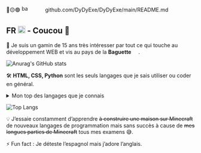 🔴🟡🟢 <img width="17" src="https://img.icons8.com/sf-black-filled/64/FFFFFF/back.png" alt="back"/>   <img src="https://img.icons8.com/sf-black-filled/64/FFFFFF/forward.png" width="17"/>    <img src="https://img.icons8.com/sf-black-filled/64/FFFFFF/lock.png" width="17"/> github.com/DyDyExe/DyDyExe/main/README.md <img src="https://img.icons8.com/sf-black-filled/64/FFFFFF/recurring-appointment.png" width="17"/>



## FR <img src="https://img.icons8.com/color/1048/france-circular.png" width="20"/> - Coucou 👋

📱 Je suis un gamin de 15 ans très intéresser par tout ce qui touche au développement WEB et vis au pays de la **Baguette** <img src="https://img.icons8.com/color/1048/france-circular.png" width="15"/>.

![Anurag's GitHub stats](https://github-readme-stats.vercel.app/api?username=liveloo&layout=compact&title_color=FFF&text_color=FFF&icon_color=FFF&bg_color=161b22&hide_border=true)

🛠️ **HTML, CSS, Python** sont les seuls langages que je sais utiliser ou coder en général.
<details>
<summary>Mon top des langages que je connais</summary>

| Rang | Languages |
|-----:|-----------|
|     1| HTML/CSS|
|     2| Python    |
|     3| etc...       |
  
</details>

  ![Top Langs](https://github-readme-stats.vercel.app/api/top-langs/?hide_border=true&username=liveloo&layout=compact&title_color=FFF&text_color=FFF&icon_color=FFF&bg_color=161b22&hide_border=true)

💡 J’essaie constamment d’apprendre ~~à construire une maison sur Minecraft~~ de nouveaux langages de programmation mais sans succès à cause de ~~mes longues parties de Minecraft~~ tous mes examens 😅.

⚡ Fun fact : Je déteste l’espagnol mais j’adore l’anglais.
